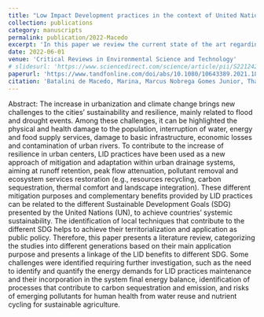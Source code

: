 ```yaml
---
title: "Low Impact Development practices in the context of United Nations Sustainable Development Goals: A new concept, lessons learned and challenges."
collection: publications
category: manuscripts
permalink: publication/2022-Macedo
excerpt: 'In this paper we review the current state of the art regarding LID implementation towards the attachment of the SDGs'
date: 2022-06-01
venue: 'Critical Reviews in Environmental Science and Technology'
# slidesurl: 'https://www.sciencedirect.com/science/article/pii/S2212420924003054'
paperurl: 'https://www.tandfonline.com/doi/abs/10.1080/10643389.2021.1886889'
citation: 'Batalini de Macedo, Marina, Marcus Nobrega Gomes Junior, Thalita Raquel Pereira de Oliveira, Marcio H. Giacomoni, Maryam Imani, Kefeng Zhang, Cesar Ambrogi Ferreira do Lago, and Eduardo Mario Mendiondo. "Low Impact Development practices in the context of United Nations Sustainable Development Goals: A new concept, lessons learned and challenges." Critical Reviews in Environmental Science and Technology 52, no. 14 (2022): 2538-2581.'
---
```

Abstract:
The increase in urbanization and climate change brings new challenges to the cities’ sustainability and resilience, mainly related to flood and drought events. Among these challenges, it can be highlighted the physical and health damage to the population, interruption of water, energy and food supply services, damage to basic infrastructure, economic losses and contamination of urban rivers. To contribute to the increase of resilience in urban centers, LID practices have been used as a new approach of mitigation and adaptation within urban drainage systems, aiming at runoff retention, peak flow attenuation, pollutant removal and ecosystem services restoration (e.g., resources recycling, carbon sequestration, thermal comfort and landscape integration). These different mitigation purposes and complementary benefits provided by LID practices can be related to the different Sustainable Development Goals (SDG) presented by the United Nations (UN), to achieve countries’ systemic sustainability. The identification of local techniques that contribute to the different SDG helps to achieve their territorialization and application as public policy. Therefore, this paper presents a literature review, categorizing the studies into different generations based on their main application purpose and presents a linkage of the LID benefits to different SDG. Some challenges were identified requiring further investigation, such as the need to identify and quantify the energy demands for LID practices maintenance and their incorporation in the system final energy balance, identification of processes that contribute to carbon sequestration and emission, and risks of emerging pollutants for human health from water reuse and nutrient cycling for sustainable agriculture.
